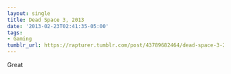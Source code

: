 ```yaml
---
layout: single
title: Dead Space 3, 2013
date: '2013-02-23T02:41:35-05:00'
tags:
- Gaming
tumblr_url: https://rapturer.tumblr.com/post/43789682464/dead-space-3-2013
---
```

Great

